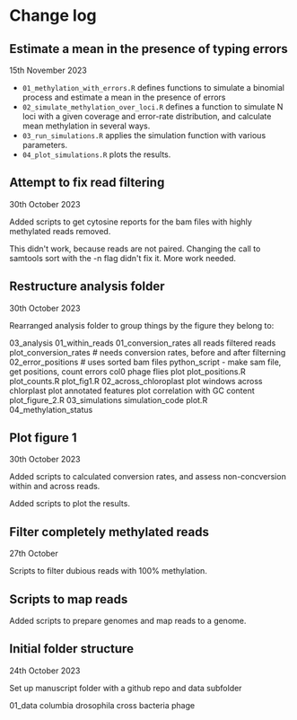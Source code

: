 # Change log

## Estimate a mean in the presence of typing errors

15th November 2023

- `01_methylation_with_errors.R` defines functions to simulate a binomial
  process and estimate a mean in the presence of errors
- `02_simulate_methylation_over_loci.R` defines a function to simulate N loci
  with a given coverage and error-rate distribution, and calculate mean
  methylation in several ways.
- `03_run_simulations.R` applies the simulation function with various parameters.
- `04_plot_simulations.R` plots the results.


## Attempt to fix read filtering

30th October 2023

Added scripts to get cytosine reports for the bam files with highly methylated 
reads removed.

This didn't work, because reads are not paired. Changing the call to samtools
sort with the -n flag didn't fix it. More work needed.

## Restructure analysis folder
30th October 2023

Rearranged analysis folder to group things by the figure they belong to:

03_analysis
    01_within_reads
        01_conversion_rates
            all reads
            filtered reads
            plot_conversion_rates # needs conversion rates, before and after filterning
        02_error_positions # uses sorted bam files
            python_script - make sam file, get positions, count errors
            col0
            phage
            flies
            plot
            plot_positions.R
            plot_counts.R
        plot_fig1.R
    02_across_chloroplast
        plot windows across chlorplast
        plot annotated features
        plot correlation with GC content
        plot_figure_2.R
    03_simulations
        simulation_code
        plot.R
    04_methylation_status

## Plot figure 1

30th October 2023

Added scripts to calculated conversion rates, and assess non-concversion within
and across reads.

Added scripts to plot the results.

## Filter completely methylated reads

27th October

Scripts to filter dubious reads with 100% methylation.

## Scripts to map reads

Added scripts to prepare genomes and map reads to a genome.

## Initial folder structure

24th October 2023

Set up manuscript folder with a github repo and data subfolder

01_data
    columbia
    drosophila
    cross
    bacteria
    phage
